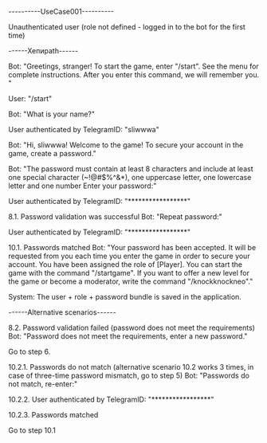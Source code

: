 ----------UseCase001----------

Unauthenticated user (role not defined - logged in to the bot for the first time)

------Хепиpath------

Bot: "Greetings, stranger! To start the game, enter "/start". See the menu for complete instructions. After you enter this command, we will remember you. "

User: "/start"

Bot: "What is your name?"

User authenticated by TelegramID: "sliwwwa"

Bot: "Hi, sliwwwa! Welcome to the game! To secure your account in the game, create a password."

Bot: "The password must contain at least 8 characters and include at least one special character (~!@#$%^&*), one uppercase letter, one lowercase letter and one number Enter your password:"

User authenticated by TelegramID: "*****************"

8.1. Password validation was successful Bot: "Repeat password:"

User authenticated by TelegramID: "*****************"

10.1. Passwords matched Bot: "Your password has been accepted. It will be requested from you each time you enter the game in order to secure your account. You have been assigned the role of [Player]. You can start the game with the command "/startgame". If you want to offer a new level for the game or become a moderator, write the command "/knockknockneo"."

System: The user + role + password bundle is saved in the application.

------Alternative scenarios------

8.2. Password validation failed (password does not meet the requirements) Bot: "Password does not meet the requirements, enter a new password."

Go to step 6.

10.2.1. Passwords do not match (alternative scenario 10.2 works 3 times, in case of three-time password mismatch, go to step 5) Bot: "Passwords do not match, re-enter:"

10.2.2. User authenticated by TelegramID: "*****************"

10.2.3. Passwords matched

Go to step 10.1
